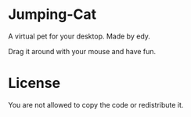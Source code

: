 # Jumping-Cat
A virtual pet for your desktop.
Made by edy.

Drag it around with your mouse and have fun.


# License
You are not allowed to copy the code or redistribute it.

